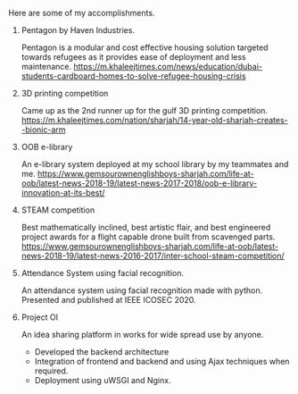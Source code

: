 Here are some of my accomplishments.

1. Pentagon by Haven Industries.
   
   Pentagon is a modular and cost effective housing solution targeted towards refugees as it provides ease of deployment and less maintenance. 
   https://m.khaleejtimes.com/news/education/dubai-students-cardboard-homes-to-solve-refugee-housing-crisis

2. 3D printing competition
   
   Came up as the 2nd runner up for the gulf 3D printing competition.
   https://m.khaleejtimes.com/nation/sharjah/14-year-old-sharjah-creates--bionic-arm

3. OOB e-library 

   An e-library system deployed at my school library by my teammates and me.
   https://www.gemsourownenglishboys-sharjah.com/life-at-oob/latest-news-2018-19/latest-news-2017-2018/oob-e-library-innovation-at-its-best/

4. STEAM competition 
    
   Best mathematically inclined, best artistic flair, and best engineered project awards for a flight capable drone built from scavenged parts.
   https://www.gemsourownenglishboys-sharjah.com/life-at-oob/latest-news-2018-19/latest-news-2016-2017/inter-school-steam-competition/

5. Attendance System using facial recognition.
   
   An attendance system using facial recognition made with python. Presented and published at IEEE ICOSEC 2020. 
   
6. Project OI

   An idea sharing platform in works for wide spread use by anyone.
   - Developed the backend architecture 
   - Integration of  frontend and backend and using Ajax techniques when required.
   - Deployment using uWSGI and Nginx.
